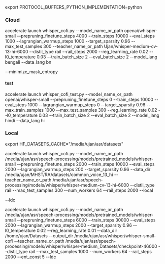 export PROTOCOL_BUFFERS_PYTHON_IMPLEMENTATION=python

### Cloud

accelerate launch whisper_cofi.py --model_name_or_path openai/whisper-small --prepruning_finetune_steps 4000 --train_steps 10000 --eval_steps 1000 --lagrangian_warmup_steps 1000 --target_sparsity 0.96 --max_test_samples 300 --teacher_name_or_path Ujan/whisper-medium-cv-13-hi-6000 --distil_type rail --rail_steps 2000 --reg_learning_rate 0.02 --l0_temperature 0.03 --train_batch_size 2 --eval_batch_size 2 --model_lang bengali --data_lang bn

--minimize_mask_entropy

#### test

accelerate launch whisper_cofi_test.py --model_name_or_path openai/whisper-small --prepruning_finetune_steps 0 --train_steps 10000 --eval_steps 1000 --lagrangian_warmup_steps 0 --target_sparsity 0.96 --max_train_samples 1000 --max_test_samples 300 --reg_learning_rate 0.02 --l0_temperature 0.03 --train_batch_size 2 --eval_batch_size 2 --model_lang hindi --data_lang hi



### Local

export HF_DATASETS_CACHE="/media/ujan/asr/datasets"

accelerate launch whisper_cofi.py --model_name_or_path /media/ujan/asr/speech-processing/models/pretrained_models/whisper-small --prepruning_finetune_steps 2000 --train_steps 10000 --eval_steps 2000 --lagrangian_warmup_steps 200 --target_sparsity 0.96 --data_dir /media/ujan/MHST/RA/datasets/common_voice_13_hi --teacher_name_or_path /media/ujan/asr/speech-processing/models/whisper/whisper-medium-cv-13-hi-6000 --distil_type rail --max_test_samples 300 --num_workers 64 --rail_steps 2000 --local

--ldc

accelerate launch whisper_cofi.py --model_name_or_path /media/ujan/asr/speech-processing/models/pretrained_models/whisper-small --prepruning_finetune_steps 6000 --train_steps 30000 --eval_steps 2000 --lagrangian_warmup_steps 2000 --target_sparsity 0.96 --l0_temperature 0.02 --reg_learning_rate 0.01 --data_dir /home/ujan/Datasets --output_dir /media/ujan/asr/whisper/whisper-small-cofi --teacher_name_or_path /media/ujan/asr/speech-processing/models/whisper/whisper-medium_Datasets/checkpoint-46000 --distil_type rail --max_test_samples 1000 --num_workers 64 --rail_steps 2000 --ent_const 5 --ldc
